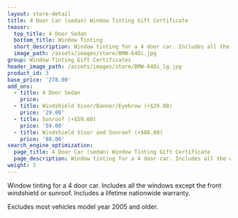 ```yaml
---
layout: store-detail
title: 4 Door Car (sedan) Window Tinting Gift Certificate
teaser:
  top_title: 4 Door Sedan
  bottom_title: Window Tinting
  short_description: Window tinting for a 4 door car. Includes all the windows except the front windshield or sunroof.
  image_path: /assets/images/store/BMW-64Oi.jpg
group: Window Tinting Gift Certificates
header_image_path: /assets/images/store/BMW-64Oi_lg.jpg
product_id: 3
base_price: '278.00'
add_ons:
  - title: 4 Door Sedan
    price:
  - title: Windshield Visor/Bann​er/Eyebrow (+$29.00)
    price: '29.00'
  - title: Sunroof (+$59.00)
    price: '59.00'
  - title: Windshield Visor and Sunroof (+$88.00)
    price: '88.00'
search_engine_optimization:
  page_title: 4 Door Car (sedan) Window Tinting Gift Certificate
  page_description: Window tinting for a 4 door car. Includes all the windows except the front windshield or sunroof.
weight: 3
---
```



Window tinting for a 4 door car. Includes all the windows except the front windshield or sunroof. Includes a lifetime nationwide warranty.

Excludes most vehicles model year 2005 and older.